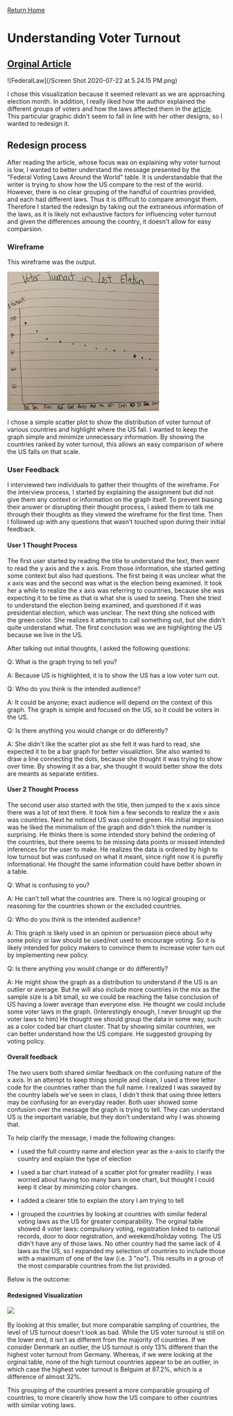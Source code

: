 [Return Home](/README.md)

# Understanding Voter Turnout
## [Orginal Article](https://www.nytimes.com/interactive/2018/10/05/opinion/midterm-election-voter-turnout-photo-id.html)

![FederalLaw](/Screen Shot 2020-07-22 at 5.24.15 PM.png)

I chose this visualization because it seemed relevant as we are approaching election month. In addition, I really liked how the author explained the different groups of voters and how the laws affected them in the [article](https://www.nytimes.com/interactive/2018/10/05/opinion/midterm-election-voter-turnout-photo-id.html). This particular graphic didn't seem to fall in line with her other designs, so I wanted to redesign it. 
## Redesign process
After reading the article, whose focus was on explaining why voter turnout is low, I wanted to better understand the message presented by the "Federal Voting Laws Around the World" table. It is understandable that the writer is trying to show how the US compare to the rest of the world. However, there is no clear grouping of the handful of countries provided, and each had different laws. Thus it is difficult to compare amongst them. Therefore I started the redesign by taking out the extraneous information of the laws, as it is likely not exhaustive factors for influencing voter turnout and given the differences amoung the country, it doesn't allow for easy comparsion. 
### Wireframe 
This wireframe was the output. 

<img src="Voter Turnout Wirefame.jpg" width="350">

I chose a simple scatter plot to show the distribution of voter turnout of various countries and highlight where the US fall. I wanted to keep the graph simple and minimize unnecessary information. By showing the countries ranked by voter turnout, this allows an easy comparison of where the US falls on that scale. 

### User Feedback
I interviewed two individuals to gather their thoughts of the wireframe. For the interview process, I started by explaining the assignment but did not give them any context or information on the graph itself. To prevent biasing their answer or disrupting their thought process, I asked them to talk me through their thoughts as they viewed the wireframe for the first time.  Then I followed up with any questions that wasn't touched upon during their initial feedback. 

#### User 1 Thought Process
The first user started by reading the title to understand the text, then went to read the y axis and the x axis. 
From those information, she started getting some context but also had questions. The first being it was unclear what the x axis was and the second was what is the election being examined. It took her a while to realize the x axis was referring to countries, because she was expecting it to be time as that is what she is used to seeing. Then she tried to understand the election being examined, and questioned if it was presidential election, which was unclear. 
The next thing she noticed with the green color. She realizes it attempts to call something out, but she didn't quite understand what. The first conclusion was we are highlighting the US because we live in the US. 

After talking out initial thoughts, I asked the following questions: 

Q: What is the graph trying to tell you? 

A: Because US is highlighted, it is to show the US has a low voter turn out. 

Q: Who do you think is the intended audience? 

A: It could be anyone; exact audience will depend on the context of this graph. The graph is simple and focused on the US, so it could be voters in the US. 

Q: Is there anything you would change or do differently? 

A: She didn't like the scatter plot as she felt it was hard to read, she expected it to be a bar graph for better visualiztion. She also wanted to draw a line connecting the dots, because she thought it was trying to show over time. By showing it as a bar, she thought it would better show the dots are meants as separate entities. 

#### User 2 Thought Process
The second user also started with the title, then jumped to the x axis since there was a lot of text there. It took him a few seconds to realize the x axis was countries. Next he noticed US was colored green. 
His initial impression was he liked the minimalism of the graph and didn't think the number is surprising. He thinks there is some intended story behind the ordering of the countries, but there seems to be missing data points or missed intended inferences for the user to make. He realizes the data is ordered by high to low turnout but was confused on what it meant, since right now it is purefly informational. He thought the same information could have better shown in a table. 

Q: What is confusing to you? 

A: He can't tell what the countries are. There is no logical grouping or reasoning for the countries shown or the excluded countries. 

Q: Who do you think is the intended audience? 

A: This graph is likely used in an opinion or persuasion piece about why some policy or law should be used/not used to encourage voting. So it is likely intended for policy makers to convince them to increase voter turn out by implementing new policy. 

Q: Is there anything you would change or do differently? 

A: He might show the graph as a distribution to understand if the US is an outlier or average. But he will also include more countries in the mix as the sample size is a bit small, so we could be reaching the false conclusion of US having a lower average than everyone else. 
He thought we could include some voter laws in the graph. (Interestingly enough, I never brought up the voter laws to him)
He thought we should group the data in some way, such as a color coded bar chart cluster. That by showing similar countries, we can better understand how the US compare. He suggested grouping by voting policy. 

#### Overall feedback
The two users both shared similar feedback on the confusing nature of the x axis. In an attempt to keep things simple and clean, I used a three letter code for the countries rather than the full name. I realized I was swayed by the country labels we've seen in class, I didn't think that using three letters may be confusing for an everyday reader. 
Both user showed some confusion over the message the graph is trying to tell. They can understand US is the important variable, but they don't understand why I was showing that. 

To help clarify the message, I made the following changes: 

- I used the full country name and election year as the x-axis to clarify the country and explain the type of election

- I used a bar chart instead of a scatter plot for greater readility. I was worried about having too many bars in one chart, but thought I could keep it clear by minimizing color changes.

- I added a clearer title to explain the story I am trying to tell

- I grouped the countries by looking at countries with similar federal voting laws as the US for greater comparability. The orginal table showed 4 voter laws: compulsory voting, registration linked to national records, door to door registration, and weekend/holiday voting. The US didn't have any of those laws. No other country had the same lack of 4 laws as the US, so I expanded my selection of countries to include those with a maximum of one of the law (i.e. 3 "no"). This results in a group of the most comparable countries from the list provided. 

Below is the outcome: 

#### Redesigned Visualization 
<div class='tableauPlaceholder' id='viz1595460687178' style='position: relative'><noscript><a href='#'><img alt=' 'src='https:&#47;&#47;public.tableau.com&#47;static&#47;images&#47;Vo&#47;VoterTurnout1&#47;Sheet1&#47;1_rss.png' style='border: none' /></a></noscript><object class='tableauViz'  style='display:none;'><param name='host_url' value='https%3A%2F%2Fpublic.tableau.com%2F' /> 
<param name='embed_code_version' value='3' /> 
<param name='site_root' value='' /><param name='name' value='VoterTurnout1&#47;Sheet1' /><param name='tabs' value='no' /><param name='toolbar' value='yes' /><param name='static_image'value='https:&#47;&#47;public.tableau.com&#47;static&#47;images&#47;Vo&#47;VoterTurnout1&#47;Sheet1&#47;1.png' /> 
<param name='animate_transition' value='yes' /><param name='display_static_image' value='yes' /><param name='display_spinner' value='yes' /><param name='display_overlay' value='yes' /><param name='display_count' value='yes' /><param name='language' value='en' /><param name='filter' value='publish=yes' /></object></div>                
<script type='text/javascript'>                    
var divElement = document.getElementById('viz1595460687178');                    
var vizElement = divElement.getElementsByTagName('object')[0];                    
vizElement.style.width='100%';vizElement.style.height=(divElement.offsetWidth*0.75)+'px';                    
var scriptElement = document.createElement('script');                    
scriptElement.src = 'https://public.tableau.com/javascripts/api/viz_v1.js';                    
vizElement.parentNode.insertBefore(scriptElement, vizElement);                
</script>

By looking at this smaller, but more comparable sampling of countries, the level of US turnout doesn't look as bad. While the US voter turnout is still on the lower end, it isn't as different from the majority of countries. If we consider Denmark an outlier, the US turnout is only 13% different than the highest voter turnout from Germany. Whereas, if we were looking at the orginal table, none of the high turnout countries appear to be an outlier, in which case the highest voter turnout is Belguim at 87.2%, which is a difference of almost 32%. 

This grouping of the countries present a more comparable grouping of countries, to more clearerly show how the US compare to other countries with similar voting laws. 
